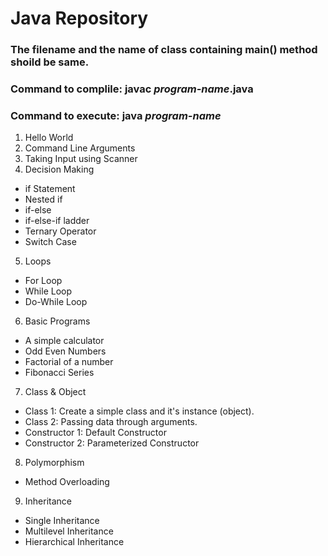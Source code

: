 # Java Repository

### The filename and the name of class containing main() method shoild be same.
### Command to complile: javac _program-name_.java
### Command to execute: java _program-name_

01. Hello World
02. Command Line Arguments
03. Taking Input using Scanner
04. Decision Making
   * if Statement
   * Nested if
   * if-else
   * if-else-if ladder
   * Ternary Operator
   * Switch Case
05. Loops
   * For Loop
   * While Loop
   * Do-While Loop
06. Basic Programs
   * A simple calculator
   * Odd Even Numbers
   * Factorial of a number
   * Fibonacci Series
07. Class & Object
   * Class 1: Create a simple class and it's instance (object).
   * Class 2: Passing data through arguments.
   * Constructor 1: Default Constructor
   * Constructor 2: Parameterized Constructor
08. Polymorphism
   * Method Overloading
09. Inheritance
   * Single Inheritance
   * Multilevel Inheritance
   * Hierarchical Inheritance